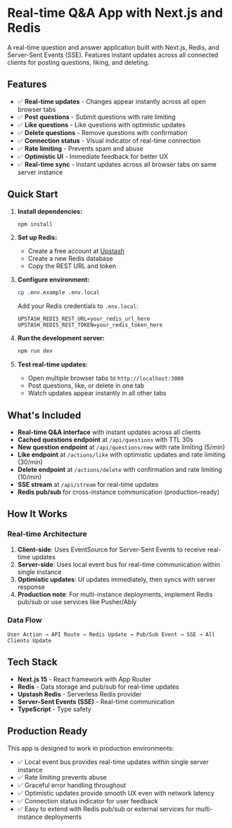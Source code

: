 # Real-time Q&A App with Next.js and Redis

A real-time question and answer application built with Next.js, Redis, and Server-Sent Events (SSE). Features instant updates across all connected clients for posting questions, liking, and deleting.

## Features

- ✅ **Real-time updates** - Changes appear instantly across all open browser tabs
- ✅ **Post questions** - Submit questions with rate limiting
- ✅ **Like questions** - Like questions with optimistic updates
- ✅ **Delete questions** - Remove questions with confirmation
- ✅ **Connection status** - Visual indicator of real-time connection
- ✅ **Rate limiting** - Prevents spam and abuse
- ✅ **Optimistic UI** - Immediate feedback for better UX
- ✅ **Real-time sync** - Instant updates across all browser tabs on same server instance

## Quick Start

1. **Install dependencies:**

   ```bash
   npm install
   ```

2. **Set up Redis:**

   - Create a free account at [Upstash](https://upstash.com/)
   - Create a new Redis database
   - Copy the REST URL and token

3. **Configure environment:**

   ```bash
   cp .env.example .env.local
   ```

   Add your Redis credentials to `.env.local`:

   ```
   UPSTASH_REDIS_REST_URL=your_redis_url_here
   UPSTASH_REDIS_REST_TOKEN=your_redis_token_here
   ```

4. **Run the development server:**

   ```bash
   npm run dev
   ```

5. **Test real-time updates:**
   - Open multiple browser tabs to `http://localhost:3000`
   - Post questions, like, or delete in one tab
   - Watch updates appear instantly in all other tabs

## What's Included

- **Real-time Q&A interface** with instant updates across all clients
- **Cached questions endpoint** at `/api/questions` with TTL 30s
- **New question endpoint** at `/api/questions/new` with rate limiting (5/min)
- **Like endpoint** at `/actions/like` with optimistic updates and rate limiting (30/min)
- **Delete endpoint** at `/actions/delete` with confirmation and rate limiting (10/min)
- **SSE stream** at `/api/stream` for real-time updates
- **Redis pub/sub** for cross-instance communication (production-ready)

## How It Works

### Real-time Architecture

1. **Client-side**: Uses EventSource for Server-Sent Events to receive real-time updates
2. **Server-side**: Uses local event bus for real-time communication within single instance
3. **Optimistic updates**: UI updates immediately, then syncs with server response
4. **Production note**: For multi-instance deployments, implement Redis pub/sub or use services like Pusher/Ably

### Data Flow

```
User Action → API Route → Redis Update → Pub/Sub Event → SSE → All Clients Update
```

## Tech Stack

- **Next.js 15** - React framework with App Router
- **Redis** - Data storage and pub/sub for real-time updates
- **Upstash Redis** - Serverless Redis provider
- **Server-Sent Events (SSE)** - Real-time communication
- **TypeScript** - Type safety

## Production Ready

This app is designed to work in production environments:

- ✅ Local event bus provides real-time updates within single server instance
- ✅ Rate limiting prevents abuse
- ✅ Graceful error handling throughout
- ✅ Optimistic updates provide smooth UX even with network latency
- ✅ Connection status indicator for user feedback
- ✅ Easy to extend with Redis pub/sub or external services for multi-instance deployments
